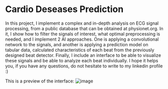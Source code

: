 # Cardio Deseases Prediction
In this project, I implement a complex and in-depth analysis on ECG signal processing, from a public database that can be obtained at physionet.org. In it, I show how to filter the signals of interest, what optimal preprocessing is needed, and I implement 2 AI approaches. One is applying a convolutional network to the signals, and another is applying a prediction model on tabular data, calculated characteristics of each beat from the previously designed beat detector. Finally, I include an interface to be able to visualize these signals and be able to analyze each beat individually. I hope it helps you, if you have any questions, do not hesitate to write to my linkedin profile :)

This is a preview of the interface:
![image](https://github.com/ferrias/projects/assets/136458094/d01ce907-8c19-46c6-b180-24afd70b8b9a)
